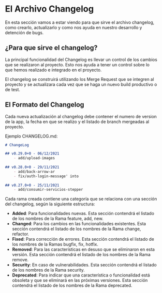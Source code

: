 # El Archivo Changelog

En esta sección vamos a estar viendo para que sirve el archivo changelog, como crearlo, actualizarlo y como nos ayuda en nuestro desarrollo y detención de bugs. 

## ¿Para que sirve el changelog? 
La principal funcionalidad del Changelog es llevar un control de los cambios que se realizaron al proyecto. Esto nos ayuda a tener un control sobre lo que hemos realizado e integrado en el proyecto. 

El changelog se construirá utilizando los Merge Request que se integren al proyecto y se actualizara cada vez que se haga un nuevo build productivo o de test. 

## El Formato del Changelog
Cada nueva actualización al changelog debe contener el numero de version de la app, la fecha en que se realizo y el listado de branch mergeadas al proyecto. 

Ejemplo CHANGELOG.md: 

```markdown
# ChangeLog

## v0.29.0+0 - 06/12/2021
    - add/upload-images
    
## v0.28.0+0 - 29/11/2021
    - add/back-arrow-ar
    - fix/auth-login-message' into
    
## v0.27.0+0 - 25/11/2021
    - add/consumir-servicios-stepper
```

Cada rama creada contiene una categoría que se relaciona con una sección del changelog, según la siguiente estructura: 

- **Added**: Para funcionalidades nuevas. Esta sección contendrá el listado de los nombres de la Rama feature, add, new. 
- **Changed**: Para los cambios en las funcionalidades existentes. Esta sección contendrá el listado de los nombres de la Rama change, refactor.
- **Fixed**: Para corrección de errores. Esta sección contendrá el listado de los nombres de la Ramas bugfix, fix, hotfix.
- **Removed**: Para las características en desuso que se eliminaron en esta versión. Esta sección contendrá el listado de los nombres de la Rama remove.
- **Security**: En caso de vulnerabilidades. Esta sección contendrá el listado de los nombres de la Rama security.
- **Deprecated**: Para indicar que una característica o funcionalidad está obsoleta y que se eliminará en las próximas versiones. Esta sección contendrá el listado de los nombres de la Rama deprecated.